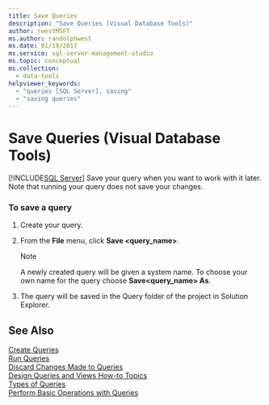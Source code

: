 ```yaml
---
title: Save Queries
description: "Save Queries (Visual Database Tools)"
author: rwestMSFT
ms.author: randolphwest
ms.date: 01/19/2017
ms.service: sql-server-management-studio
ms.topic: conceptual
ms.collection:
  - data-tools
helpviewer_keywords:
  - "queries [SQL Server], saving"
  - "saving queries"
---
```

# Save Queries (Visual Database Tools)
[!INCLUDE[SQL Server](../includes/applies-to-version/sqlserver.md)]
Save your query when you want to work with it later. Note that running your query does not save your changes.  
  
### To save a query  
  
1.  Create your query.  
  
2.  From the **File** menu, click **Save <query_name>**.  
  
    > [!NOTE]  
    > A newly created query will be given a system name. To choose your own name for the query choose **Save<query_name> As**.  
  
3.  The query will be saved in the Query folder of the project in Solution Explorer.  
  
## See Also  
[Create Queries](create-queries-visual-database-tools.md)  
[Run Queries](run-queries-visual-database-tools.md)  
[Discard Changes Made to Queries](discard-changes-made-to-queries-visual-database-tools.md)  
[Design Queries and Views How-to Topics](design-queries-and-views-how-to-topics-visual-database-tools.md)  
[Types of Queries](types-of-queries-visual-database-tools.md)  
[Perform Basic Operations with Queries](perform-basic-operations-with-queries-visual-database-tools.md)  
  

